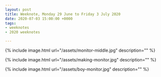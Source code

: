 ```yaml
---
layout: post
title: Weeknote, Monday 29 June to Friday 3 July 2020
date: 2020-07-03 15:00:00 +0000
tags:
- weeknotes
- 2020 weeknotes

---
```

{% include image.html url="/assets/monitor-middle.jpg" description="" %}

{% include image.html url="/assets/making-monitor.jpg" description="" %}

{% include image.html url="/assets/boy-monitor.jpg" description="" %}

